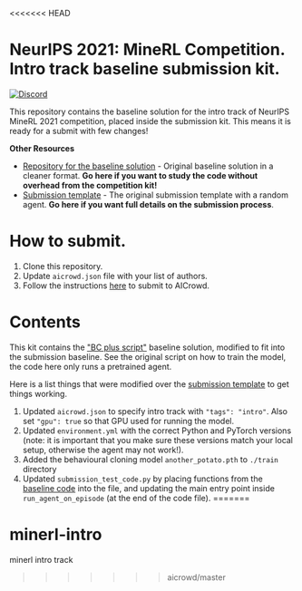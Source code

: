<<<<<<< HEAD
# NeurIPS 2021: MineRL Competition. Intro track baseline submission kit.

[![Discord](https://img.shields.io/discord/565639094860775436.svg)](https://discord.gg/BT9uegr)

This repository contains the baseline solution for the intro track of NeurIPS MineRL 2021 competition,
placed inside the submission kit. This means it is ready for a submit with few changes!

**Other Resources**
- [Repository for the baseline solution](https://github.com/KarolisRam/MineRL2021-Intro-baselines) - Original baseline solution in a cleaner format. **Go here if you want to study the code without overhead from the competition kit!**
- [Submission template](https://github.com/minerllabs/competition_submission_template/) - The original submission template with a random agent. **Go here if you want full details on the submission process**.

# How to submit.

1. Clone this repository.
2. Update `aicrowd.json` file with your list of authors.
3. Follow the instructions [here](https://github.com/minerllabs/competition_submission_template/#how-to-submit) to submit to AICrowd.

# Contents

This kit contains the ["BC plus script"](https://github.com/KarolisRam/MineRL2021-Intro-baselines/blob/main/standalone/BC_plus_script.py) baseline
solution, modified to fit into the submission baseline. See the original script on how to train the model, the code here only runs a pretrained agent.

Here is a list things that were modified over the [submission template](https://github.com/minerllabs/competition_submission_template/) to get things working.

1) Updated `aicrowd.json` to specify intro track with `"tags": "intro"`. Also set `"gpu": true` so that GPU used for running the model.
2) Updated `environment.yml` with the correct Python and PyTorch versions (note: it is important that you make sure these versions match your local setup, otherwise the agent may not work!).
3) Added the behavioural cloning model `another_potato.pth`  to `./train` directory
4) Updated `submission_test_code.py` by placing functions from the [baseline code](https://github.com/KarolisRam/MineRL2021-Intro-baselines/blob/main/standalone/BC_plus_script.py) into the file, and updating the main entry point inside `run_agent_on_episode` (at the end of the code file).
=======
# minerl-intro

minerl intro track
>>>>>>> aicrowd/master
